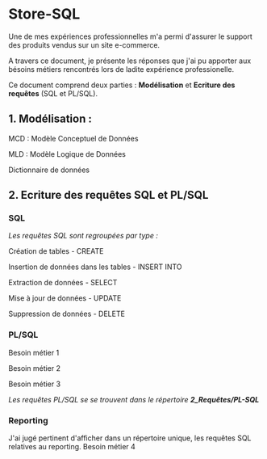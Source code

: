 # Store-SQL

Une de mes expériences professionnelles m'a permi d'assurer le support des produits vendus sur un site e-commerce.

A travers ce document, je présente les réponses que j'ai pu apporter aux bésoins métiers rencontrés lors de ladite expérience professionelle.

Ce document comprend deux parties : __Modélisation__ et __Ecriture des requêtes__ (SQL et PL/SQL).

## 1. Modélisation : 
MCD : Modèle Conceptuel de Données

MLD : Modèle Logique de Données

Dictionnaire de données

## 2. Ecriture des requêtes SQL et PL/SQL

### SQL
_Les requêtes SQL sont regroupées par type :_

Création de tables - CREATE

Insertion de données dans les tables - INSERT INTO

Extraction de données - SELECT

Mise à jour de données - UPDATE

Suppression de données - DELETE

### PL/SQL

Besoin métier 1

Besoin métier 2

Besoin métier 3

_Les requêtes PL/SQL se se trouvent dans le répertoire __2_Requêtes/PL-SQL___

### Reporting

J'ai jugé pertinent d'afficher dans un répertoire unique, les requêtes SQL relatives au reporting.
Besoin métier 4
